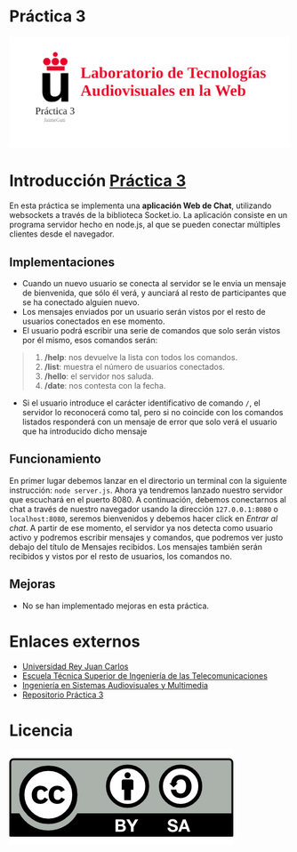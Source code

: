  # Práctica 3
![Portada P2](https://github.com/JaimeGuti/2020-2021-LTAW-Practicas/blob/main/P3/Portada_P3.png)

# Introducción [Práctica 3](https://github.com/JaimeGuti/2020-2021-LTAW-Practicas/tree/main/P3)

En esta práctica se implementa una **aplicación Web de Chat**, utilizando websockets a través de la biblioteca Socket.io.
La aplicación consiste en un programa servidor hecho en node.js, al que se pueden conectar múltiples clientes desde el navegador. 

## Implementaciones
* Cuando un nuevo usuario se conecta al servidor se le envia un mensaje de bienvenida, que sólo él verá, y aunciará al resto de participantes que se ha conectado alguien nuevo.
* Los mensajes enviados por un usuario serán vistos por el resto de usuarios conectados en ese momento.
* El usuario podrá escribir una serie de comandos que solo serán vistos por él mismo, esos comandos serán:
> 1. **/help**: nos devuelve la lista con todos los comandos.
> 2. **/list**: muestra el número de usuarios conectados.
> 3. **/hello**: el servidor nos saluda.
> 4. **/date**: nos contesta con la fecha.

* Si el usuario introduce el carácter identificativo de comando `/`, el servidor lo reconocerá como tal, pero si no coincide con los comandos listados responderá con un mensaje de error que solo verá el usuario que ha introducido dicho mensaje

##  Funcionamiento
En primer lugar debemos lanzar en el directorio un terminal con la siguiente instrucción:
`node server.js`. 
Ahora ya tendremos lanzado nuestro servidor que escuchará en el puerto 8080.
A continuación, debemos conectarnos al chat a través de nuestro navegador usando la dirección `127.0.0.1:8080` o `localhost:8080`, seremos bienvenidos y debemos hacer click en _Entrar al chat_. A partir de ese momento, el servidor ya nos detecta como usuario activo y podremos escribir mensajes y comandos, que podremos ver justo debajo del título de Mensajes recibidos. Los mensajes también serán recibidos y vistos por el resto de usuarios, los comandos no.


##  Mejoras
* No se han implementado mejoras en esta práctica.

# Enlaces externos
* [Universidad Rey Juan Carlos](https://www.urjc.es/)
* [Escuela Técnica Superior de Ingeniería de las Telecomunicaciones](https://www.urjc.es/universidad/facultades/escuela-tecnica-superior-de-ingenieria-de-las-telecomunicaciones)
* [Ingeniería en Sistemas Audiovisuales y Multimedia](https://www.urjc.es/estudios/grado/637-ingenieria-en-sistemas-audiovisuales-y-multimedia)
* [Repositorio Práctica 3](https://github.com/JaimeGuti/2020-2021-LTAW-Practicas/tree/main/P3)

# Licencia
![attribution share alike creative commons license](https://github.com/JaimeGuti/2020-2021-LTAW-Practicas/blob/main/P0/attribution-share-alike-creative-commons-license.png?raw=true)

